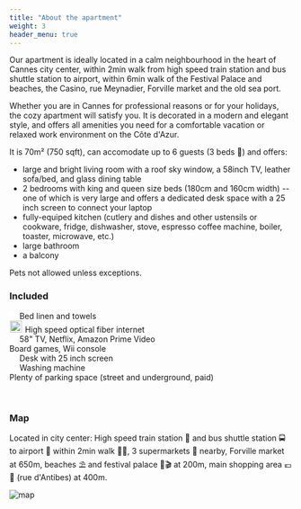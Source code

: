 ```yaml
---
title: "About the apartment"
weight: 3
header_menu: true
---
```


<!--
![Jane Doe](images/happy-ethnic-woman-sitting-at-table-with-laptop-3769021.jpg)
-->

<!--
##### The apartment
-->

Our apartment is ideally located in a calm neighbourhood in the heart of Cannes city center, within 2min walk from high speed train station and bus shuttle station to airport, within 6min walk of the Festival Palace and beaches, the Casino, rue Meynadier, Forville market and the old sea port.

Whether you are in Cannes for professional reasons or for your holidays, the cozy apartment will satisfy you.
It is decorated in a modern and elegant style, and offers all amenities you need for a comfortable vacation or relaxed work environment on the Côte d'Azur.

It is 70m² (750 sqft), can accomodate up to 6 guests (3 beds 🛌) and offers:
* large and bright living room with a roof sky window, a 58inch TV, leather sofa/bed, and glass dining table
* 2 bedrooms with king and queen size beds (180cm and 160cm width) -- one of which is very large and offers a dedicated desk space with a 25 inch screen to connect your laptop
* fully-equiped kitchen (cutlery and dishes and other ustensils or cookware, fridge, dishwasher, stove, espresso coffee machine, boiler, toaster, microwave, etc.)
* large bathroom
* a balcony

Pets not allowed unless exceptions.

### Included

<div class="selling-point">
    <span class="rounded-badge" style="background: white"><img style="height:1em;" src="images/towels.svg" /></span> Bed linen and towels
</div>
<div class="selling-point">
    <span class="rounded-badge" style="background: white; padding:0.1em ; "><img style="height:1.5em;" src="images/www-fast.svg" /></span> High speed optical fiber internet
</div>
<div class="selling-point">
    <span class="rounded-badge" style="background: white"><img style="height:1em;" src="images/netflix.svg" /></span> 58" TV, Netflix, Amazon Prime Video
</div>
<div class="selling-point">
    <span class="rounded-badge"><i class="fa fa-gamepad" class="rounded-badge" aria-hidden="true"></i></span> Board games, Wii console
</div>
<div class="selling-point">
    <span class="rounded-badge"><img style="height:1em;" src="images/desk.svg" /></span> Desk with 25 inch screen
</div>
<div class="selling-point">
    <span class="rounded-badge"><img style="height:1em;" src="images/washing-machine.svg" /></span> Washing machine
</div>
<div class="selling-point">
    <span class="rounded-badge"><i class="fa fa-car" aria-hidden="true"></i></span> Plenty of parking space (street and underground, paid)
</div>

&nbsp;

### Map

Located in city center: High speed train station 🚄 and bus shuttle station 🚍 to airport 🛫 within 2min walk 🚶‍♂️, 3 supermarkets 🛒 nearby, Forville market at 650m, beaches ⛱ and festival palace 💃🎬 at 200m, main shopping area 💶🎁 (rue d'Antibes) at 400m.

![map](images/map/map.png)
